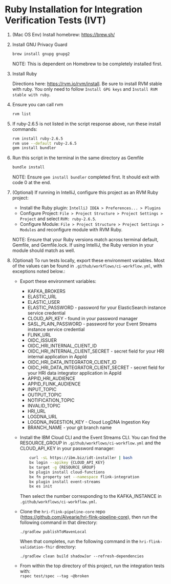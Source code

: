 # Ruby Installation for Integration Verification Tests (IVT)

1. (Mac OS Env) Install homebrew: https://brew.sh/

2. Install GNU Privacy Guard
    ```bash
    brew install gnupg gnupg2
    ```
    NOTE: This is dependent on Homebrew to be completely installed first.

3. Install Ruby

    Directions here: https://rvm.io/rvm/install. Be sure to install RVM stable with ruby. You only need to follow `Install GPG keys` and `Install RVM stable with ruby`.
   

4. Ensure you can call rvm
    ```bash
    rvm list
    ```
   
5. If ruby-2.6.5 is not listed in the script response above, run these install commands:  
    ```bash
    rvm install ruby-2.6.5
    rvm use --default ruby-2.6.5
    gem install bundler
    ```
    
6. Run this script in the terminal in the same directory as Gemfile
    ```bash
    bundle install
    ```
    NOTE: Ensure `gem install bundler` completed first. It should exit with code 0 at the end.

    
7. (Optional) If running in IntelliJ, configure this project as an RVM Ruby project:

    * Install the Ruby plugin: `IntelliJ IDEA > Preferences... > Plugins`
    * Configure Project: `File > Project Structure > Project Settings > Project` and select `RVM: ruby-2.6.5`.
    * Configure Module: `File > Project Structure > Project Settings > Modules` and reconfigure module with RVM Ruby.
    
    NOTE: Ensure that your Ruby versions match across terminal default, Gemfile, and Gemfile.lock. If using IntelliJ, the Ruby version in your module should match as well.


8. (Optional) To run tests locally, export these environment variables. Most of the values can be found in `.github/workflows/ci-workflow.yml`, with exceptions noted below.:
    - Export these environment variables:
      * KAFKA_BROKERS
      * ELASTIC_URL
      * ELASTIC_USER
      * ELASTIC_PASSWORD - password for your ElasticSearch instance service credential
      * CLOUD_API_KEY - found in your password manager
      * SASL_PLAIN_PASSWORD - password for your Event Streams instance service credential
      * FLINK_URL
      * OIDC_ISSUER
      * OIDC_HRI_INTERNAL_CLIENT_ID
      * OIDC_HRI_INTERNAL_CLIENT_SECRET - secret field for your HRI internal application in AppId
      * OIDC_HRI_DATA_INTEGRATOR_CLIENT_ID
      * OIDC_HRI_DATA_INTEGRATOR_CLIENT_SECRET - secret field for your HRI data integrator application in AppId
      * APPID_HRI_AUDIENCE
      * APPID_FLINK_AUDIENCE
      * INPUT_TOPIC
      * OUTPUT_TOPIC
      * NOTIFICATION_TOPIC
      * INVALID_TOPIC
      * HRI_URL
      * LOGDNA_URL
      * LOGDNA_INGESTION_KEY - Cloud LogDNA Ingestion Key
      * BRANCH_NAME - your git branch name
   

   - Install the IBM Cloud CLI and the Event Streams CLI. You can find the RESOURCE_GROUP in `.github/workflows/ci-workflow.yml` and the CLOUD_API_KEY in your password manager:
        ```bash
            curl -sL https://ibm.biz/idt-installer | bash
            bx login --apikey {CLOUD_API_KEY}
            bx target -g {RESOURCE_GROUP}
            bx plugin install cloud-functions
            bx fn property set --namespace flink-integration
            bx plugin install event-streams
            bx es init
        ```
     Then select the number corresponding to the KAFKA_INSTANCE in `.github/workflows/ci-workflow.yml`.
   

   - Clone the `hri-flink-pipeline-core` repo (https://github.com/Alvearie/hri-flink-pipeline-core), then run the following command in that directory:
     
      ```./gradlew publishToMavenLocal```

      When that completes, run the following command in the `hri-flink-validation-fhir` directory:
     
     ```./gradlew clean build shadowJar --refresh-dependencies```
     

   - From within the top directory of this project, run the integration tests with:   
     ```rspec test/spec --tag ~@broken```
